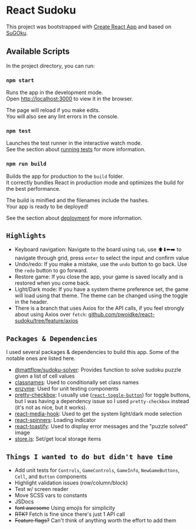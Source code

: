 # React Sudoku

This project was bootstrapped with [Create React App](https://github.com/facebook/create-react-app) and based on [SuGOku](https://sugoku.herokuapp.com/).

## Available Scripts

In the project directory, you can run:

### `npm start`

Runs the app in the development mode.\
Open [http://localhost:3000](http://localhost:3000) to view it in the browser.

The page will reload if you make edits.\
You will also see any lint errors in the console.

### `npm test`

Launches the test runner in the interactive watch mode.\
See the section about [running tests](https://facebook.github.io/create-react-app/docs/running-tests) for more information.

### `npm run build`

Builds the app for production to the `build` folder.\
It correctly bundles React in production mode and optimizes the build for the best performance.

The build is minified and the filenames include the hashes.\
Your app is ready to be deployed!

See the section about [deployment](https://facebook.github.io/create-react-app/docs/deployment) for more information.

## `Highlights`

- Keyboard navigation: Navigate to the board using `tab`, use ⬆️⬇️⬅️➡️ to navigate through grid, press `enter` to select the input and confirm value
- Undo/redo: If you make a mistake, use the `undo` button to go back. Use the `redo` button to go forward.
- Restore game: If you close the app, your game is saved locally and is restored when you come back.
- Light/Dark mode: If you have a system theme preference set, the game will load using that theme. The theme can be changed using the toggle in the header.
- There is a branch that uses Axios for the API calls, if you feel strongly about using Axios over `fetch`: [github.com/pwoidke/react-sudoku/tree/feature/axios](https://github.com/pwoidke/react-sudoku/tree/feature/axios)

## `Packages & Dependencies`

I used several packages & dependencies to build this app. Some of the notable ones are listed here.

- [@mattflow/sudoku-solver](https://github.com/mattflow/sudoku-solver): Provides function to solve sudoku puzzle given a list of cell values
- [classnames](https://github.com/JedWatson/classnames): Used to conditionally set class names
- [enzyme](https://enzymejs.github.io/enzyme/): Used for unit testing components
- [pretty-checkbox](https://github.com/lokesh-coder/pretty-checkbox): I usually use ([`react-toggle-button`](https://gdowens.github.io/react-toggle-button/)) for toggle buttons, but I was having a dependency issue so I used `pretty-checkbox` instead (it's not as nice, but it works).
- [react-media-hook](https://github.com/lessmess-dev/react-media-hook): Used to get the system light/dark mode selection
- [react-spinners](https://www.davidhu.io/react-spinners/): Loading indicator
- [react-toastify](https://fkhadra.github.io/react-toastify/): Used to display error messages and the "puzzle solved" image
- [store.js](https://github.com/marcuswestin/store.js/): Set/get local storage items

## `Things I wanted to do but didn't have time`

- Add unit tests for `Controls`, `GameControls`, `GameInfo`, `NewGameButtons`, `Cell`, and `Button` components
- Highlight validation issues (row/column/block)
- Test w/ screen reader
- Move SCSS vars to constants
- JSDocs
- ~~font awesome~~ Using emojis for simplicity
- ~~RTK?~~ Fetch is fine since there's just 1 API call
- ~~Feature flags?~~ Can't think of anything worth the effort to add them
